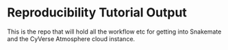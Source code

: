 # Reproducibility Tutorial Output

This is the repo that will hold all the workflow etc for getting into Snakemate and the CyVerse Atmosphere cloud instance. 
